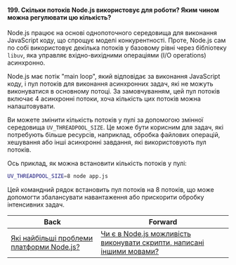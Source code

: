 #### 199. Скільки потоків Node.js використовує для роботи? Яким чином можна регулювати цю кількість?

Node.js працює на основі однопоточного середовища для виконання JavaScript коду, що спрощує моделі конкурентності. Проте, Node.js сам по собі використовує декілька потоків у базовому рівні через бібліотеку `libuv`, яка управляє вхідно-вихідними операціями (I/O operations) асинхронно. 

Node.js має потік "main loop", який відповідає за виконання JavaScript коду, і пул потоків для виконання асинхронних задач, які не можуть виконуватися в основному потоці. За замовчуванням, цей пул потоків включає 4 асинхронні потоки, хоча кількість цих потоків можна налаштовувати. 

Ви можете змінити кількість потоків у пулі за допомогою змінної середовища `UV_THREADPOOL_SIZE`. Це може бути корисним для задач, які потребують більше ресурсів, наприклад, обробка файлових операцій, хешування або інші асинхронні завдання, які використовують пул потоків.

Ось приклад, як можна встановити кількість потоків у пулі:

```bash
UV_THREADPOOL_SIZE=8 node app.js
```

Цей командний рядок встановить пул потоків на 8 потоків, що може допомогти збалансувати навантаження або прискорити обробку інтенсивних задач.

| Back | Forward |
|---|---|
| [Які найбільші проблеми платформи Node.js?](/ua/senior/nodejs/what-are-the-biggest-problems-with-the-nodejs-platform.md)  | [Чи є в Node.js можливість виконувати скрипти, написані іншими мовами?](/ua/senior/nodejs/is-there-possibility-to-run-scripts-written-in-other-languages-with-nodejs.md) |